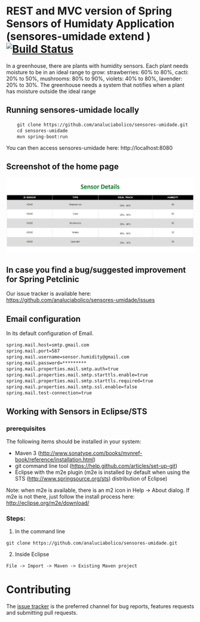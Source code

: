 # REST and MVC version of Spring Sensors of Humidaty Application (sensores-umidade extend ) [![Build Status](https://travis-ci.org/analuciabolico/sensores-umidade.png?branch=master)](https://travis-ci.org/analuciabolico/sensores-umidade/)

In a greenhouse, there are plants with humidity sensors. Each plant needs moisture to be in an ideal range to grow: strawberries: 60% to 80%, cacti: 20% to 50%, mushrooms: 80% to 90%, violets: 40% to 80%, lavender: 20% to 30%. The greenhouse needs a system that notifies when a plant has moisture outside the ideal range

## Running sensores-umidade locally
```
	git clone https://github.com/analuciabolico/sensores-umidade.git
	cd sensores-umidade
	mvn spring-boot:run
```

You can then access sensores-umidade here: http://localhost:8080

## Screenshot of the home page

<img width="1042" alt="greenhouse" src="https://github.com/analuciabolico/sensores-umidade/blob/master/src/main/resources/templates/_images/greenhouse.jpg">

## In case you find a bug/suggested improvement for Spring Petclinic
Our issue tracker is available here: https://github.com/analuciabolico/sensores-umidade/issues


## Email configuration
In its default configuration of Email.
```
spring.mail.host=smtp.gmail.com
spring.mail.port=587
spring.mail.username=sensor.humidity@gmail.com
spring.mail.password=*********
spring.mail.properties.mail.smtp.auth=true
spring.mail.properties.mail.smtp.starttls.enable=true
spring.mail.properties.mail.smtp.starttls.required=true
spring.mail.properties.mail.smtp.ssl.enable=false
spring.mail.test-connection=true
```

## Working with Sensors in Eclipse/STS

### prerequisites
The following items should be installed in your system:
* Maven 3 (http://www.sonatype.com/books/mvnref-book/reference/installation.html)
* git command line tool (https://help.github.com/articles/set-up-git)
* Eclipse with the m2e plugin (m2e is installed by default when using the STS (http://www.springsource.org/sts) distribution of Eclipse)

Note: when m2e is available, there is an m2 icon in Help -> About dialog.
If m2e is not there, just follow the install process here: http://eclipse.org/m2e/download/


### Steps:

1) In the command line
```
git clone https://github.com/analuciabolico/sensores-umidade.git
```
2) Inside Eclipse
```
File -> Import -> Maven -> Existing Maven project
```

# Contributing

The [issue tracker](https://github.com/analuciabolico/sensores-umidade/issues) is the preferred channel for bug reports, features requests and submitting pull requests.
